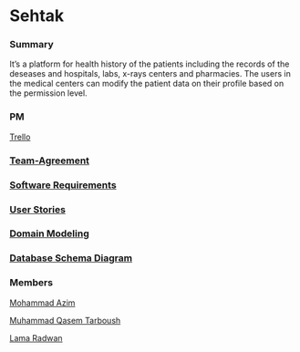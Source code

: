 # Sehtak

### Summary
It’s a platform for health history of the patients including the records of the deseases and hospitals, labs, x-rays centers and pharmacies.
The users in the medical centers can modify the patient data on their profile based on the permission level.


### PM
[Trello](https://trello.com/invite/b/QOAR26fX/d99bb528715f21ea6db061d759b5adf9/sehtak-health-platform)

 

### [Team-Agreement](mdFiles/Team_Agreement.md)

### [Software Requirements](mdFiles/requirements.md)

### [User Stories](mdFiles/userstories.md)

### [Domain Modeling](https://miro.com/app/board/uXjVPZAEcic=/?share_link_id=629488780212)

### [Database Schema Diagram](https://drawsql.app/teams/mohammad-azim/diagrams/sehtake)



### Members

 [Mohammad Azim](https://github.com/Mohammad99Azim)
 
 [Muhammad Qasem Tarboush](https://github.com/muhammadqasemtarboush1)
 
 [Lama Radwan](https://github.com/lamaradwan)